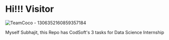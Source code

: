# Hi!!! Visitor






![TeamCoco - 1306352160859357184](https://github.com/subhajitnath/CodSoft/assets/91242364/9f9163fb-afc8-4a6d-9dbd-276d7cdaa558)









Myself Subhajit, this Repo has CodSoft's 3 tasks for Data Science Internship
